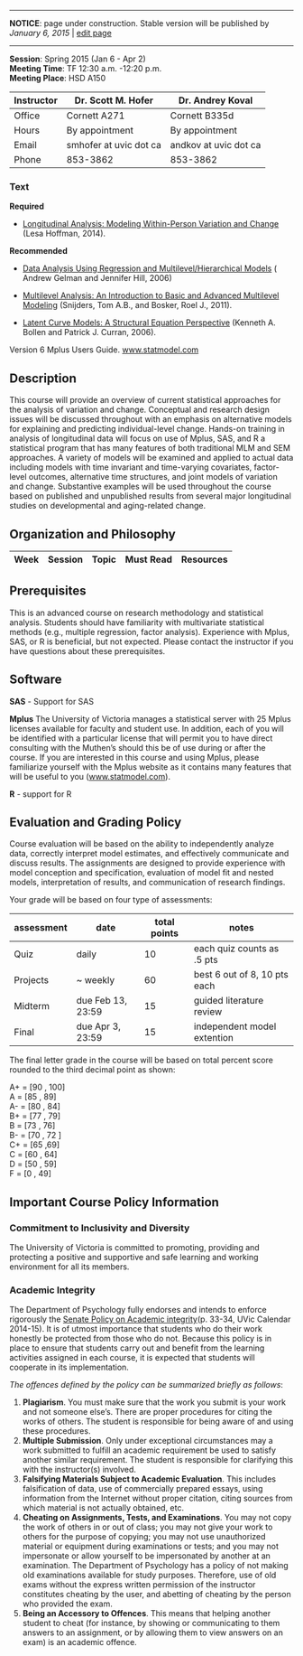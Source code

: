 ----

**NOTICE**: page under construction. Stable version will be published by *January 6, 2015* | [edit page](https://github.com/andkov/MLMtime/edit/gh-pages/index.md)

----



**Session**:  	Spring 2015 (Jan 6 - Apr 2)  
**Meeting Time**:		TF 12:30 a.m. -12:20 p.m.   
**Meeting Place**:		HSD A150  

Instructor | Dr. Scott M. Hofer | Dr. Andrey Koval
--- | --- | ---
Office       | Cornett A271 | Cornett B335d
Hours | By appointment	  | By appointment
Email | smhofer at uvic dot ca | andkov at uvic dot ca
Phone | 853-3862 | 853-3862



### Text

**Required**  
- [Longitudinal Analysis: Modeling Within-Person Variation and Change](http://www.pilesofvariance.com) (Lesa Hoffman, 2014). 

**Recommended**  

- [Data Analysis Using Regression and Multilevel/Hierarchical Models](http://www.stat.columbia.edu/~gelman/arm/) ( Andrew Gelman and Jennifer Hill, 2006)  
           
- [Multilevel Analysis: An Introduction to Basic and Advanced Multilevel Modeling](http://www.stats.ox.ac.uk/~snijders/mlbook.htm) (Snijders, Tom A.B., and Bosker, Roel J., 2011).  
    
- [Latent Curve Models: A Structural Equation Perspective](http://www.ats.ucla.edu/stat/examples/lcm/) (Kenneth A. Bollen and Patrick J. Curran, 2006).


Version 6 Mplus Users Guide.  www.statmodel.com

## Description

This course will provide an overview of current statistical approaches for the analysis of variation and change. Conceptual and research design issues will be discussed throughout with an emphasis on alternative models for explaining and predicting individual-level change. Hands-on training in analysis of longitudinal data will focus on use of Mplus, SAS, and R  a statistical program that has many features of both traditional MLM and SEM approaches. A variety of models will be examined and applied to actual data including models with time invariant and time-varying covariates, factor-level outcomes, alternative time structures, and joint models of variation and change. Substantive examples will be used throughout the course based on published and unpublished results from several major longitudinal studies on developmental and aging-related change.  

## Organization and Philosophy




Week  | Session | Topic  | Must Read | Resources 
------|---------|--------|-----------|----------



## Prerequisites

This is an advanced course on research methodology and statistical analysis. Students should have familiarity with multivariate statistical methods (e.g., multiple regression, factor analysis). Experience with Mplus, SAS, or R is beneficial, but not expected. Please contact the instructor if you have questions about these prerequisites.

## Software

**SAS**   - Support for SAS

**Mplus** The University of Victoria manages a statistical server with 25 Mplus licenses available for faculty and student use. In addition, each of you will be identified with a particular license that will permit you to have direct consulting with the Muthen’s should this be of use during or after the course. If you are interested in this course and using Mplus, please familiarize yourself with the Mplus website as it contains many features that will be useful to you (www.statmodel.com). 

**R**  - support for R

## Evaluation and Grading Policy

Course evaluation will be based on the ability to independently analyze data, correctly interpret model estimates, and effectively communicate and discuss results. The assignments are designed to provide experience with model conception and specification, evaluation of model fit and nested models, interpretation of results, and communication of research findings.

Your grade will be based on four type of assessments:  

assessment | date | total points | notes  
--- | --- | --- | ---
Quiz | daily | 10 | each quiz counts as .5 pts    
Projects | ~ weekly | 60 | best 6 out of 8, 10 pts each    
Midterm | due Feb 13, 23:59 | 15 | guided literature review   
Final | due Apr 3, 23:59 | 15 | independent model extention  

The final letter grade in the course will be based on total percent score rounded to the third decimal point as shown:    

A+   =    [90 , 100]     	 
A    =  	[85 , 89]	  
A-   =  	[80 , 84]	  
B+	 =  	[77 , 79]  
B    =  	[73 , 76]  
B-   =	  [70 , 72 ] 	
C+	 =	  [65 ,69]	  
C    =	  [60 , 64]  
D    =  	[50 , 59]	  
F	   = 	  [0 , 49]  




## Important Course Policy Information  

### Commitment to Inclusivity and Diversity

The University of Victoria is committed to promoting, providing and protecting a positive and supportive and safe learning and working environment for all its members.  

### Academic Integrity 

The Department of Psychology fully endorses and intends to enforce rigorously the [Senate Policy on Academic integrity](http://web.uvic.ca/calendar2011/FACS/UnIn/UARe/PoAcI.html)(p. 33-34, UVic Calendar 2014-15).  It is of utmost importance that students who do their work honestly be protected from those who do not.  Because this policy is in place to ensure that students carry out and benefit from the learning activities assigned in each course, it is expected that students will cooperate in its implementation.

*The offences defined by the policy can be summarized briefly as follows*:  

1.  **Plagiarism**. You must make sure that the work you submit is your work and not someone else’s.  There are proper procedures for citing the works of others.  The student is responsible for being aware of and using these procedures.  
2.	**Multiple Submission**.  Only under exceptional circumstances may a work submitted to fulfill an academic requirement be used to satisfy another similar requirement. The student is responsible for clarifying this with the instructor(s) involved.    
3.	**Falsifying Materials Subject to Academic Evaluation**.  This includes falsification of data, use of commercially prepared essays, using information from the Internet without proper citation, citing sources from which material is not actually obtained, etc.  
4.	**Cheating on Assignments, Tests, and Examinations**.  You may not copy the work of others in or out of class; you may not give your work to others for the purpose of copying; you may not use unauthorized material or equipment during examinations or tests; and you may not impersonate or allow yourself to be impersonated by another at an examination. The Department of Psychology has a policy of not making old examinations available for study purposes.  Therefore, use of old exams without the express written permission of the instructor constitutes cheating by the user, and abetting of cheating by the person who provided the exam.  
5.	**Being an Accessory to Offences**.  This means that helping another student to cheat (for instance, by showing or communicating to them answers to an assignment, or by allowing them to view answers on an exam) is an academic offence.  





